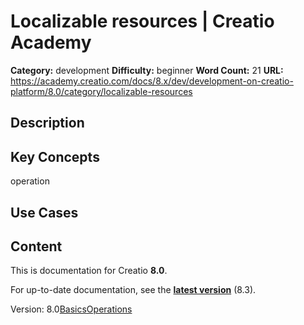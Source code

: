 # Localizable resources | Creatio Academy

**Category:** development **Difficulty:** beginner **Word Count:** 21 **URL:**
https://academy.creatio.com/docs/8.x/dev/development-on-creatio-platform/8.0/category/localizable-resources

## Description

## Key Concepts

operation

## Use Cases

## Content

This is documentation for Creatio **8.0**.

For up-to-date documentation, see the
**[latest version](/docs/8.x/dev/development-on-creatio-platform/category/localizable-resources)**
(8.3).

Version:
8.0[Basics](/docs/8.x/dev/development-on-creatio-platform/8.0/back-end-development/localizable-resources/overview)[Operations](/docs/8.x/dev/development-on-creatio-platform/8.0/category/operations)
